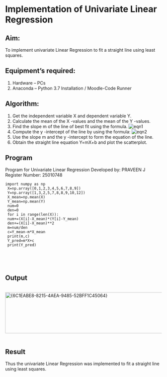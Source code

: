 # Implementation of Univariate Linear Regression
## Aim:
To implement univariate Linear Regression to fit a straight line using least squares.
## Equipment’s required:
1.	Hardware – PCs
2.	Anaconda – Python 3.7 Installation / Moodle-Code Runner
## Algorithm:
1.	Get the independent variable X and dependent variable Y.
2.	Calculate the mean of the X -values and the mean of the Y -values.
3.	Find the slope m of the line of best fit using the formula.
 ![eqn1](./eq1.jpg)
4.	Compute the y -intercept of the line by using the formula:
![eqn2](./eq2.jpg)  
5.	Use the slope m and the y -intercept to form the equation of the line.
6.	Obtain the straight line equation Y=mX+b and plot the scatterplot.
## Program

 Program for Univariate Linear Regression
 Developed by: PRAVEEN J
 Register Number: 25010748

```
import numpy as np
 X=np.array([0,1,2,3,4,5,6,7,8,9])
 Y=np.array([1,3,2,5,7,8,8,9,10,12])
 X_mean=np.mean(X)
 Y_mean=np.mean(Y)
 num=0
 den=0
 for i in range(len(X)):
 num+=(X[i]-X_mean)*(Y[i]-Y_mean)
 den+=(X[i]-X_mean)**2
 m=num/den
 c=Y_mean-m*X_mean
 print(m,c)
 Y_pred=m*X+c
 print(Y_pred)





```
## Output
</br>
<img width="861" height="132" alt="{6C1EABE8-8215-4AEA-9485-52BFF1C45064}" src="https://github.com/user-attachments/assets/721a58a2-696c-4b27-923e-d036bc1bc864" />

</br>
</br>

## Result
Thus the univariate Linear Regression was implemented to fit a straight line using least squares.
